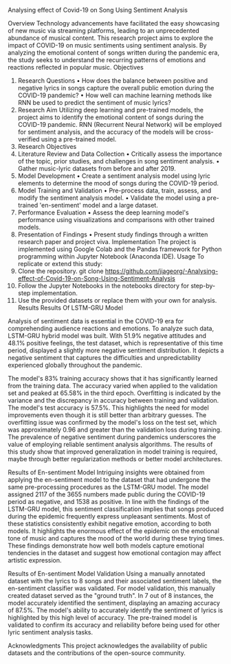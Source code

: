 Analysing effect of Covid-19 on Song Using Sentiment Analysis 

Overview
Technology advancements have facilitated the easy showcasing of new music via streaming platforms, leading to an unprecedented abundance of musical content. This research project aims to explore the impact of COVID-19 on music sentiments using sentiment analysis. By analyzing the emotional content of songs written during the pandemic era, the study seeks to understand the recurring patterns of emotions and reactions reflected in popular music.
Objectives
1. Research Questions
•	How does the balance between positive and negative lyrics in songs capture the overall public emotion during the COVID-19 pandemic?
•	How well can machine learning methods like RNN be used to predict the sentiment of music lyrics?
2. Research Aim
Utilizing deep learning and pre-trained models, the project aims to identify the emotional content of songs during the COVID-19 pandemic. RNN (Recurrent Neural Network) will be employed for sentiment analysis, and the accuracy of the models will be cross-verified using a pre-trained model.
3. Research Objectives
1.	Literature Review and Data Collection
•	Critically assess the importance of the topic, prior studies, and challenges in song sentiment analysis.
•	Gather music-lyric datasets from before and after 2019.
2.	Model Development
•	Create a sentiment analysis model using lyric elements to determine the mood of songs during the COVID-19 period.
3.	Model Training and Validation
•	Pre-process data, train, assess, and modify the sentiment analysis model.
•	Validate the model using a pre-trained 'en-sentiment' model and a large dataset.
4.	Performance Evaluation
•	Assess the deep learning model's performance using visualizations and comparisons with other trained models.
5.	Presentation of Findings
•	Present study findings through a written research paper and project viva.
Implementation
The project is implemented using Google Colab and the Pandas framework for Python programming within Jupyter Notebook (Anaconda IDE).
Usage
To replicate or extend this study:
1.	Clone the repository.
git clone https://github.com/jiageorg/-Analysing-effect-of-Covid-19-on-Song-Using-Sentiment-Analysis
2.	Follow the Jupyter Notebooks in the notebooks directory for step-by-step implementation.
3.	Use the provided datasets or replace them with your own for analysis.
Results
Results Of LSTM-GRU Model

Analysis of sentiment data is essential in the COVID-19 era for comprehending audience reactions and emotions. To analyze such data, LSTM-GRU hybrid model was built. With 51.9% negative attitudes and 48.1% positive feelings, the test dataset, which is representative of this time period, displayed a slightly more negative sentiment distribution. It depicts a negative sentiment that captures the difficulties and unpredictability experienced globally throughout the pandemic.
 
The model's 83% training accuracy shows that it has significantly learned from the training data. The accuracy varied when applied to the validation set and peaked at 65.58% in the third epoch. Overfitting is indicated by the variance and the discrepancy in accuracy between training and validation.
The model's test accuracy is 57.5%. This highlights the need for model improvements even though it is still better than arbitrary guesses. The overfitting issue was confirmed by the model's loss on the test set, which was approximately 0.96 and greater than the validation loss during training.
The prevalence of negative sentiment during pandemics underscores the value of employing reliable sentiment analysis algorithms. The results of this study show that improved generalization in model training is required, maybe through better regularization methods or better model architectures.

Results of En-sentiment Model
Intriguing insights were obtained from applying the en-sentiment model to the dataset that had undergone the same pre-processing procedures as the LSTM-GRU model. The model assigned 2117 of the 3655 numbers made public during the COVID-19 period as negative, and 1538 as positive. In line with the findings of the LSTM-GRU model, this sentiment classification implies that songs produced during the epidemic frequently express unpleasant sentiments. Most of these statistics consistently exhibit negative emotion, according to both models. It highlights the enormous effect of the epidemic on the emotional tone of music and captures the mood of the world during these trying times. These findings demonstrate how well both models capture emotional tendencies in the dataset and suggest how emotional contagion may affect artistic expression.
 

Results of En-sentiment Model Validation
Using a manually annotated dataset with the lyrics to 8 songs and their associated sentiment labels, the en-sentiment classifier was validated. For model validation, this manually created dataset served as the "ground truth". In 7 out of 8 instances, the model accurately identified the sentiment, displaying an amazing accuracy of 87.5%. The model's ability to accurately identify the sentiment of lyrics is highlighted by this high level of accuracy. The pre-trained model is validated to confirm its accuracy and reliability before being used for other lyric sentiment analysis tasks.
 
Acknowledgments
This project acknowledges the availability of public datasets and the contributions of the open-source community.

